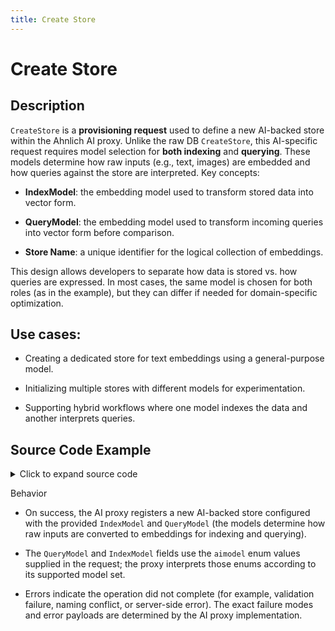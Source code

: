 ```yaml
---
title: Create Store
---
```


# Create Store

## Description

`CreateStore` is a **provisioning request** used to define a new AI-backed store within the Ahnlich AI proxy. Unlike the raw DB `CreateStore`, this AI-specific request requires model selection for **both indexing** and **querying**. These models determine how raw inputs (e.g., text, images) are embedded and how queries against the store are interpreted.
Key concepts:

- **IndexModel**: the embedding model used to transform stored data into vector form.

- **QueryModel**: the embedding model used to transform incoming queries into vector form before comparison.

- **Store Name**: a unique identifier for the logical collection of embeddings.


This design allows developers to separate how data is stored vs. how queries are expressed. In most cases, the same model is chosen for both roles (as in the example), but they can differ if needed for domain-specific optimization.

## Use cases:

- Creating a dedicated store for text embeddings using a general-purpose model.

- Initializing multiple stores with different models for experimentation.

- Supporting hybrid workflows where one model indexes the data and another interprets queries.

## Source Code Example

<details>
  <summary>Click to expand source code</summary>

```go
package main


import (
    "context"
    "fmt"
    "log"
    "time"


    "google.golang.org/grpc"
    "google.golang.org/grpc/credentials/insecure"


    aiquery "github.com/deven96/ahnlich/sdk/ahnlich-client-go/grpc/ai/query"
    aimodel "github.com/deven96/ahnlich/sdk/ahnlich-client-go/grpc/ai/models"
    aisvc "github.com/deven96/ahnlich/sdk/ahnlich-client-go/grpc/services/ai_service"
)


const AIAddr = "127.0.0.1:1370"


// ExampleAIClient holds the gRPC connection and AI client.
type ExampleAIClient struct {
    conn   *grpc.ClientConn
    client aisvc.AIServiceClient
    ctx    context.Context
}


// NewAIClient connects to the AI server and returns a client.
func NewAIClient(ctx context.Context) (*ExampleAIClient, error) {
    conn, err := grpc.DialContext(ctx, AIAddr, grpc.WithTransportCredentials(insecure.NewCredentials()), grpc.WithBlock())
    if err != nil {
        return nil, fmt.Errorf("failed to dial AI server %q: %w", AIAddr, err)
    }
    client := aisvc.NewAIServiceClient(conn)
    return &ExampleAIClient{conn: conn, client: client, ctx: ctx}, nil
}


// Close closes the gRPC connection.
func (c *ExampleAIClient) Close() error {
    return c.conn.Close()
}


// ---- CreateStore Example ----
// Create a new store for AI operations.
func (c *ExampleAIClient) exampleCreateStoreAI() error {
    _, err := c.client.CreateStore(c.ctx, &aiquery.CreateStore{
        Store:         "ai_store",
        QueryModel:    aimodel.AIModel_ALL_MINI_LM_L6_V2,
        IndexModel:    aimodel.AIModel_ALL_MINI_LM_L6_V2,
        ErrorIfExists: true,  // Logs warning if store already exists
        StoreOriginal: true,  // Needed to allow deletion of keys later
    })
    if err != nil {
        return err
    }
    fmt.Println(" AI Store created: ai_store01")
    return nil
}


// ---- MAIN ----
func main() {
    ctx, cancel := context.WithTimeout(context.Background(), 10*time.Second)
    defer cancel()


    client, err := NewAIClient(ctx)
    if err != nil {
        log.Fatalf("Failed to create AI client: %v", err)
    }
    defer client.Close()


    if err := client.exampleCreateStoreAI(); err != nil {
        log.Fatalf("CreateStore failed: %v", err)
    }
}

```
</details>


Behavior
- On success, the AI proxy registers a new AI-backed store configured with the provided `IndexModel` and `QueryModel` (the models determine how raw inputs are converted to embeddings for indexing and querying).

- The `QueryModel` and `IndexModel` fields use the `aimodel` enum values supplied in the request; the proxy interprets those enums according to its supported model set. 

- Errors indicate the operation did not complete (for example, validation failure, naming conflict, or server-side error). The exact failure modes and error payloads are determined by the AI proxy implementation.
